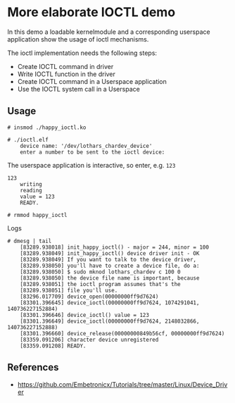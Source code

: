 # More elaborate IOCTL demo

In this demo a loadable kernelmodule and a corresponding userspace
application show the usage of ioctl mechanisms.  

The ioctl implementation needs the following steps:  
 * Create IOCTL command in driver
 * Write IOCTL function in the driver
 * Create IOCTL command in a Userspace application
 * Use the IOCTL system call in a Userspace

## Usage

```
# insmod ./happy_ioctl.ko

# ./ioctl.elf
    device name: '/dev/lothars_chardev_device'
    enter a number to be sent to the ioctl device:
```
The userspace application is interactive, so enter, e.g. `123`  
```
123
    writing
    reading
    value = 123
    READY.

# rmmod happy_ioctl
```

Logs  
```
# dmesg | tail
    [83289.938018] init_happy_ioctl() - major = 244, minor = 100
    [83289.938049] init_happy_ioctl() device driver init - OK
    [83289.938049] If you want to talk to the device driver,
    [83289.938050] you'll have to create a device file, do a:
    [83289.938050] $ sudo mknod lothars_chardev c 100 0
    [83289.938050] the device file name is important, because
    [83289.938051] the ioctl program assumes that's the
    [83289.938051] file you'll use.
    [83296.017709] device_open(00000000ff9d7624)
    [83301.396645] device_ioctl(00000000ff9d7624, 1074291041, 140736227152884)
    [83301.396646] device_ioctl() value = 123
    [83301.396649] device_ioctl(00000000ff9d7624, 2148032866, 140736227152888)
    [83301.396660] device_release(00000000849b56cf, 00000000ff9d7624)
    [83359.091206] character device unregistered
    [83359.091208] READY.
```

## References

 * https://github.com/Embetronicx/Tutorials/tree/master/Linux/Device_Driver
